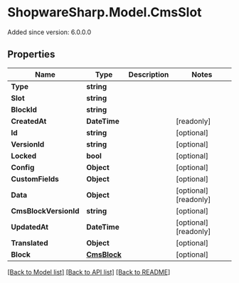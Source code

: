 # ShopwareSharp.Model.CmsSlot
Added since version: 6.0.0.0

## Properties

Name | Type | Description | Notes
------------ | ------------- | ------------- | -------------
**Type** | **string** |  | 
**Slot** | **string** |  | 
**BlockId** | **string** |  | 
**CreatedAt** | **DateTime** |  | [readonly] 
**Id** | **string** |  | [optional] 
**VersionId** | **string** |  | [optional] 
**Locked** | **bool** |  | [optional] 
**Config** | **Object** |  | [optional] 
**CustomFields** | **Object** |  | [optional] 
**Data** | **Object** |  | [optional] [readonly] 
**CmsBlockVersionId** | **string** |  | [optional] 
**UpdatedAt** | **DateTime** |  | [optional] [readonly] 
**Translated** | **Object** |  | [optional] 
**Block** | [**CmsBlock**](CmsBlock.md) |  | [optional] 

[[Back to Model list]](../../README.md#documentation-for-models) [[Back to API list]](../../README.md#documentation-for-api-endpoints) [[Back to README]](../../README.md)

